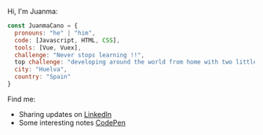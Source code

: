 Hi, I'm Juanma:

```javascript
const JuanmaCano = {
  pronouns: "he" | "him",
  code: [Javascript, HTML, CSS],
  tools: [Vue, Vuex],
  challenge: "Never stops learning !!", 
  top challenge: "developing around the world from home with two little devils (I love them)",
  city: "Huelva",
  country: "Spain"
}
```

Find me:
- Sharing updates on <a href="https://www.linkedin.com/in/JuanmaCano1980">LinkedIn</a>
- Some interesting notes <a href="https://codepen.io/JuanmaCano/">CodePen</a>
